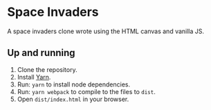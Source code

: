 # Space Invaders
A space invaders clone wrote using the HTML canvas and vanilla JS.

## Up and running
1) Clone the repository.
2) Install [Yarn](https://yarnpkg.com/lang/en/docs/install/).
3) Run: `yarn` to install node dependencies.
4) Run: `yarn webpack` to compile to the files to `dist`.
5) Open `dist/index.html` in your browser.
